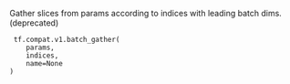 Gather slices from params according to indices with leading batch dims. (deprecated)

```
 tf.compat.v1.batch_gather(
    params,
    indices,
    name=None
)
```
